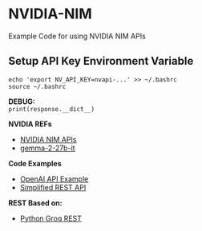 # NVIDIA-NIM

Example Code for using NVIDIA NIM APIs

## Setup API Key Environment Variable
```
echo 'export NV_API_KEY=nvapi-...' >> ~/.bashrc
source ~/.bashrc
```

**DEBUG:**  
`print(response.__dict__)`

**NVIDIA REFs**

* [NVIDIA NIM APIs](https://build.nvidia.com/explore/discover)
* [gemma-2-27b-it](https://build.nvidia.com/google/gemma-2-27b-it)

**Code Examples**

* [OpenAI API Example](https://github.com/eniompw/NVIDIA-NIM/blob/main/openai.py)
* [Simplified REST API](https://github.com/eniompw/NVIDIA-NIM/blob/main/rest.py)

**REST Based on:**

* [Python Groq REST](https://github.com/eniompw/LLMVercelGroq/blob/main/rest.py)
